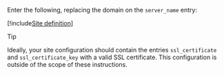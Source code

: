 ﻿Enter the following, replacing the domain on the `server_name` entry:

[!include[Site definition](../../../../../../includes/amplia-reg/linux/site-definition.md)]

> [!TIP]
> Ideally, your site configuration should contain the entries `ssl_certificate` and `ssl_certificate_key` with a valid SSL certificate. This configuration is outside of the scope of these instructions.
